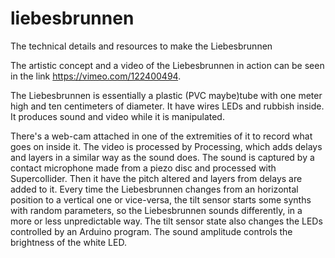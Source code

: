 # liebesbrunnen
The technical details and resources to make the Liebesbrunnen

The artistic concept and a video of the Liebesbrunnen in action can be seen in the link https://vimeo.com/122400494.

The Liebesbrunnen is essentially a plastic (PVC maybe)tube with one meter high and ten centimeters of diameter. It have wires LEDs and rubbish inside. It produces sound and video while it is manipulated.

There's a web-cam attached in one of the extremities of it to record what goes on inside it. The video is processed by Processing, which adds delays and layers in a similar way as the sound does.
The sound is captured by a contact microphone made from a piezo disc and processed with Supercollider. Then it have the pitch altered and layers from delays are added to it.
Every time the Liebesbrunnen changes from an horizontal position to a vertical one or vice-versa, the tilt sensor starts some synths with random parameters, so the Liebesbrunnen sounds differently, in a more or less unpredictable way. The tilt sensor state also changes the LEDs controlled by an Arduino program. The sound amplitude controls the brightness of the white LED.
